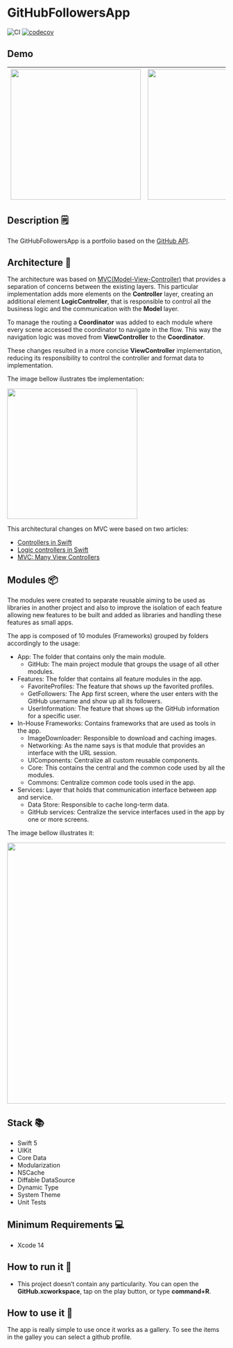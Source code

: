 # GitHubFollowersApp

![CI](https://github.com/josevictor1/GitHubFollowersApp/workflows/CI/badge.svg?branch=master)
[![codecov](https://codecov.io/gh/josevictor1/GitHubFollowersApp/branch/master/graph/badge.svg?token=1YWBT2WND9)](https://codecov.io/gh/josevictor1/GitHubFollowersApp)

## Demo 

<img src="https://user-images.githubusercontent.com/10730536/156906358-476c5abb-95c9-4e65-bd8d-6615c2e1b10e.png" height= "300"> | <img src="https://user-images.githubusercontent.com/10730536/156906370-af79217c-25ec-41e4-86bb-4e98a53a788d.png" height= "300"> | <img src="https://user-images.githubusercontent.com/10730536/156906898-2292ad79-4787-4339-b792-16eda5fade15.png" height= "300"> | <img src="https://user-images.githubusercontent.com/10730536/156907108-16704045-c935-4634-8ffd-e5ef83a5870b.png" height= "300"> | <img src="https://user-images.githubusercontent.com/10730536/156907282-32250eac-2ca0-4bb1-82ea-d9c27287de6a.gif" height= "300">
 --- | --- | --- | --- | ---

## Description 🗒

The GitHubFollowersApp is a portfolio based on the [GitHub API](https://docs.github.com/en/rest/reference/users).

## Architecture 📐

The architecture was based on [MVC(Model-View-Controller)](https://developer.apple.com/library/archive/documentation/General/Conceptual/DevPedia-CocoaCore/MVC.html) that provides a separation of concerns between the existing layers. This particular implementation adds more elements on the **Controller** layer, creating an additional element **LogicController**, that is responsible to control all the business logic and the communication with the **Model** layer.

To manage the routing a **Coordinator** was added to each module where every scene accessed the coordinator to navigate in the flow. This way the navigation logic was moved from **ViewController** to the **Coordinator**.

These changes resulted in a more concise **ViewController** implementation, reducing its responsibility to control the controller and format data to implementation.

The image bellow ilustrates tbe implementation:

<img src="https://user-images.githubusercontent.com/10730536/156907694-043bb733-beb7-4095-9770-7fd5bbe400ed.png" height= "300">

This architectural changes on MVC were based on two articles:
 - [Controllers in Swift](https://swiftbysundell.com/clips/5/)
 - [Logic controllers in Swift](https://www.swiftbysundell.com/articles/logic-controllers-in-swift/)
 - [MVC: Many View Controllers](https://www.rambo.codes/posts/2020-02-20-mvc-with-sugar)

## Modules 📦

The modules were created to separate reusable aiming to be used as libraries in another project and also to improve the isolation of each feature allowing new features to be built and added as libraries and handling these features as small apps.

The app is composed of 10 modules (Frameworks) grouped by folders accordingly to the usage:

- App: The folder that contains only the main module.
    - GitHub: The main project module that groups the usage of all other modules.
- Features: The folder that contains all feature modules in the app.
    - FavoriteProfiles: The feature that shows up the favorited profiles.
    - GetFollowers: The App first screen, where the user enters with the GitHub username and show up all its followers.
    - UserInformation: The feature that shows up the GitHub information for a specific user.
- In-House Frameworks: Contains frameworks that are used as tools in the app.
    - ImageDownloader: Responsible to download and caching images.
    - Networking: As the name says is that module that provides an interface with the URL session.
    - UIComponents: Centralize all custom reusable components.
    - Core: This contains the central and the common code used by all the modules.
    - Commons: Centralize common code tools used in the app.
- Services: Layer that holds that communication interface between app and service.
    - Data Store: Responsible to cache long-term data.
    - GitHub services: Centralize the service interfaces used in the app by one or more screens.  

The image bellow illustrates it:

<img src="https://user-images.githubusercontent.com/10730536/156928569-103a1f72-baa7-4bc7-9ed7-b14c718208de.png" height= "600">

## Stack 📚

- Swift 5
- UIKit
- Core Data
- Modularization
- NSCache
- Diffable DataSource
- Dynamic Type
- System Theme
- Unit Tests

## Minimum Requirements 💻

- Xcode 14

## How to run it 📲

- This project doesn’t contain any particularity. You can open the **GitHub.xcworkspace**, tap on the play button, or type **command+R**. 

## How to use it 🧐

The app is really simple to use once it works as a gallery. To see the items in the galley you can select a github profile.
